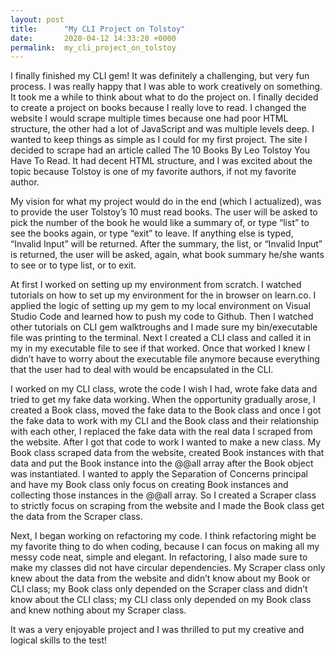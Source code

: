 ```yaml
---
layout: post
title:      "My CLI Project on Tolstoy"
date:       2020-04-12 14:33:20 +0000
permalink:  my_cli_project_on_tolstoy
---
```



I finally finished my CLI gem! It was definitely a challenging, but very fun process. I was really happy that I was able to work creatively on something. It took me a while to think about what to do the project on. I finally decided to create a project on books because I really love to read. I changed the website I would scrape multiple times because one had poor HTML structure, the other had a lot of JavaScript and was multiple levels deep. I wanted to keep things as simple as I could for my first project. The site I decided to scrape had an article called The 10 Books By Leo Tolstoy You Have To Read. It had decent HTML structure, and I was excited about the topic because Tolstoy is one of my favorite authors, if not my favorite author.

My vision for what my project would do in the end (which I actualized), was to provide the user Tolstoy’s 10 must read books. The user will be asked to pick the number of the book he would like a summary of, or type “list” to see the books again, or type “exit” to leave. If anything else is typed, “Invalid Input” will be returned. After the summary, the list, or “Invalid Input” is returned, the user will be asked, again, what book summary he/she wants to see or to type list, or to exit.

At first I worked on setting up my environment from scratch. I watched tutorials on how to set up my environment for the in browser on learn.co. I applied the logic of setting up my gem to my local environment on Visual Studio Code and learned how to push my code to Github. Then I watched other tutorials on CLI gem walktroughs and I made sure my bin/executable file was printing to the terminal. Next I created a CLI class and called it in my in my executable file to see if that worked. Once that worked I knew I didn’t have to worry about the executable file anymore because everything that the user had to deal with would be encapsulated in the CLI.

I worked on my CLI class, wrote the code I wish I had, wrote fake data and tried to get my fake data working. When the opportunity gradually arose, I created a Book class, moved the fake data to the Book class and once I got the fake data to work with my CLI and the Book class and their relationship with each other, I replaced the fake data with the real data I scraped from the website. After I got that code to work I wanted to make a new class. My Book class scraped data from the website, created Book instances with that data and put the Book instance into the @@all array after the Book object was instantiated. I wanted to apply the Separation of Concerns principal and have my Book class only focus on creating Book instances and collecting those instances in the @@all array. So I created a Scraper class to strictly focus on scraping from the website and I made the Book class get the data from the Scraper class.

Next, I began working on refactoring my code. I think refactoring might be my favorite thing to do when coding, because I can focus on making all my messy code neat, simple and elegant. In refactoring, I also made sure to make my classes did not have circular dependencies. My Scraper class only knew about the data from the website and didn’t know about my Book or CLI class; my Book class only depended on the Scraper class and didn’t know about the CLI class; my CLI class only depended on my Book class and knew nothing about my Scraper class.

It was a very enjoyable project and I was thrilled to put my creative and logical skills to the test!


